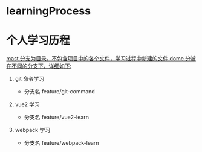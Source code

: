 # learningProcess

# 个人学习历程

<u>mast 分支为目录，不包含项目中的各个文件，学习过程中新建的文件 dome 分被在不同的分支下，详细如下:</u>

1. git 命令学习

   - 分支名 feature/git-command

2. vue2 学习

   - 分支名 feature/vue2-learn

3. webpack 学习

   - 分支名 feature/webpack-learn
